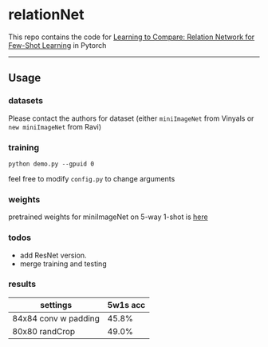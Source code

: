 # relationNet
This repo contains the code for [Learning to Compare: Relation Network for Few-Shot Learning](https://arxiv.org/pdf/1711.06025.pdf) in Pytorch

-------------------------------------
## Usage

### datasets
Please contact the authors for dataset (either `miniImageNet` from Vinyals or `new miniImageNet` from Ravi)

### training
```
python demo.py --gpuid 0
```
feel free to modify `config.py` to change arguments

### weights

pretrained weights for miniImageNet on 5-way 1-shot is [here]()

### todos
* add ResNet version.
* merge training and testing

### results
|settings|5w1s acc|
|----|----|
|84x84 conv w padding| 45.8%
|80x80 randCrop| 49.0%


